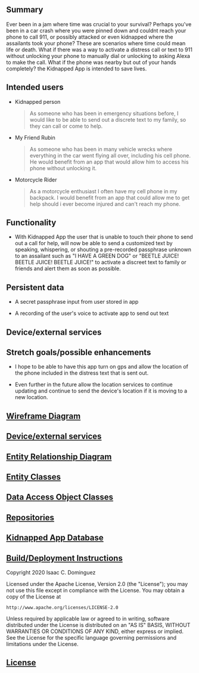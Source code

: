 ## Summary


Ever been in a jam where time was crucial to your survival? Perhaps you've been in a car crash where you were pinned down and couldnt reach your phone to call 911, or possibly attacked or even kidnapped where the assailants took your phone? These are scenarios where time could mean life or death. What if there was a way to activate a distress call or text to 911 without unlocking your phone to manually dial or unlocking to asking Alexa to make the call. What if the phone was nearby but out of your hands completely?
the Kidnapped App is intended to save lives. 

## Intended users


* Kidnapped person

	> As someone who has been in emergency situations before, I would like to be able to send out a discrete text to my family, so they can call or come to help.
	
* My Friend Rubin

	> As someone who has been in many vehicle wrecks where everything in the car went flying all over, including his cell phone. He would benefit from an app that would allow him to access his phone without unlocking it.
 
* Motorcycle Rider

	> As a motorcycle enthusiast I often have my cell phone in my backpack. I would benefit from an app that could allow me to get help should i ever become injured and can't reach my phone.
  
				
## Functionality

 * With Kidnapped App the user that is unable to touch their phone to send out a call for help, will now be able to send a customized text by speaking, whispering, or shouting a pre-recorded passphrase unknown to an assailant such as "I HAVE A GREEN DOG" or "BEETLE JUICE! BEETLE JUICE! BEETLE JUICE!" to activate a discreet text to family or friends and alert them as soon as possible. 

## Persistent data

 * A secret passphrase input from user  stored in app 
 
 * A recording of the user's voice to activate app to send out text

## Device/external services

## Stretch goals/possible enhancements 

 * I hope to be able to have this app turn on gps and allow the location of the phone included in the distress text that is sent out.
 
 * Even further in the future allow the location services to continue updating and continue to send the device's location if it is moving to a new location. 
 
 ## [Wireframe Diagram](work/wireframe.md)

## [Device/external services](work/device.md)

## [Entity Relationship Diagram](work/erd.md)

## [Entity Classes](https://github.com/shifdub/kidnapped/tree/master/app/src/main/java/edu/cnm/deepdive/kidnapped/model/entity)

## [Data Access Object Classes](https://github.com/shifdub/kidnapped/tree/master/app/src/main/java/edu/cnm/deepdive/kidnapped/model/dao)

## [Repositories](work/repositories.md)

## [Kidnapped App Database](https://github.com/shifdub/kidnapped/blob/master/app/src/main/java/edu/cnm/deepdive/kidnapped/service/KidnappedDatabase.java)

## [Build/Deployment Instructions](work/build-deployment.md)

Copyright 2020 Isaac C. Dominguez

Licensed under the Apache License, Version 2.0 (the "License");
you may not use this file except in compliance with the License.
You may obtain a copy of the License at

    http://www.apache.org/licenses/LICENSE-2.0

Unless required by applicable law or agreed to in writing, software
distributed under the License is distributed on an "AS IS" BASIS,
WITHOUT WARRANTIES OR CONDITIONS OF ANY KIND, either express or implied.
See the License for the specific language governing permissions and
limitations under the License.

## [License](work/License.md)